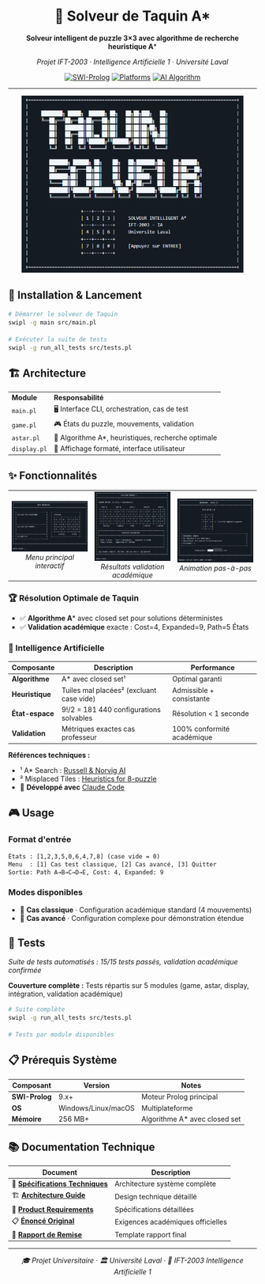 <div align="center">

# 🧩 Solveur de Taquin A*

**Solveur intelligent de puzzle 3×3 avec algorithme de recherche heuristique A***

*Projet IFT-2003 · Intelligence Artificielle 1 · Université Laval*

[![SWI-Prolog](https://img.shields.io/badge/SWI--Prolog-9.x+-blue?style=flat-square)](https://www.swi-prolog.org/)
[![Platforms](https://img.shields.io/badge/Platform-Windows%20%7C%20Linux%20%7C%20macOS-lightgrey?style=flat-square)]()
[![AI Algorithm](https://img.shields.io/badge/AI-A*%20Search%20%7C%20Misplaced%20Tiles-green?style=flat-square)]()


</div>

---

<div align="center">
<img src="archive/ecran_accueil_fr.png" alt="Écran d'accueil Solveur Taquin" width="450">
</div>

## 🚀 Installation & Lancement

```bash
# Démarrer le solveur de Taquin
swipl -g main src/main.pl

# Exécuter la suite de tests
swipl -g run_all_tests src/tests.pl
```

## 🏗️ Architecture

<table>
<tr><td><strong>Module</strong></td><td><strong>Responsabilité</strong></td></tr>
<tr><td><code>main.pl</code></td><td>🖥️ Interface CLI, orchestration, cas de test</td></tr>
<tr><td><code>game.pl</code></td><td>🎮 États du puzzle, mouvements, validation</td></tr>
<tr><td><code>astar.pl</code></td><td>🧠 Algorithme A*, heuristiques, recherche optimale</td></tr>
<tr><td><code>display.pl</code></td><td>🎨 Affichage formaté, interface utilisateur</td></tr>
</table>


## ✨ Fonctionnalités

<table>
<tr>
<td width="33%" align="center">
  <img src="archive/menu_principal.png" alt="Menu principal" width="700">
  <br><em>Menu principal interactif</em>
</td>
<td width="33%" align="center">
  <img src="archive/resultats.png" alt="Résultats de résolution" width="700">
  <br><em>Résultats validation académique</em>
</td>
<td width="33%" align="center">
  <img src="archive/animation_resultats.png" alt="Animation étapes" width="700">
  <br><em>Animation pas-à-pas</em>
</td>
</tr>
</table>

### 🏆 Résolution Optimale de Taquin
- ✅ **Algorithme A*** avec closed set pour solutions déterministes
- ✅ **Validation académique** exacte : Cost=4, Expanded=9, Path=5 États

### 🤖 Intelligence Artificielle

| Composante | Description | Performance |
|------------|-------------|-------------|
| **Algorithme** | A* avec closed set¹ | Optimal garanti |
| **Heuristique** | Tuiles mal placées² (excluant case vide) | Admissible + consistante |
| **État-espace** | 9!/2 = 181 440 configurations solvables | Résolution < 1 seconde |
| **Validation** | Métriques exactes cas professeur | 100% conformité académique |

**Références techniques :**
- ¹ A* Search : [Russell & Norvig AI](https://aima.cs.berkeley.edu/)
- ² Misplaced Tiles : [Heuristics for 8-puzzle](https://algorithmsinsight.wordpress.com/)
- 🤖 **Développé avec** [Claude Code](https://claude.ai/code)

## 🎮 Usage

### Format d'entrée
```
États : [1,2,3,5,0,6,4,7,8] (case vide = 0)
Menu  : [1] Cas test classique, [2] Cas avancé, [3] Quitter
Sortie: Path A→B→C→D→E, Cost: 4, Expanded: 9
```

### Modes disponibles
- 🎯 **Cas classique** · Configuration académique standard (4 mouvements)
- 🚀 **Cas avancé** · Configuration complexe pour démonstration étendue

## 🧪 Tests

*Suite de tests automatisés : 15/15 tests passés, validation académique confirmée*

**Couverture complète :** Tests répartis sur 5 modules (game, astar, display, intégration, validation académique)

```bash
# Suite complète
swipl -g run_all_tests src/tests.pl

# Tests par module disponibles
```

## 📋 Prérequis Système

| Composant | Version | Notes |
|-----------|---------|-------|
| **SWI-Prolog** | 9.x+ | Moteur Prolog principal |
| **OS** | Windows/Linux/macOS | Multiplateforme |
| **Mémoire** | 256 MB+ | Algorithme A* avec closed set |

## 📚 Documentation Technique

| Document | Description |
|----------|-------------|
| 📐 [**Spécifications Techniques**](docs/specifications_techniques.md) | Architecture système complète |
| 🏗️ [**Architecture Guide**](docs/architecture.md) | Design technique détaillé |
| 📄 [**Product Requirements**](docs/prd.md) | Spécifications détaillées |
| 📋 [**Énoncé Original**](archive/TP1_Enonce_Reformule.md) | Exigences académiques officielles |
| 📝 [**Rapport de Remise**](docs/rapport_tp1_template.md) | Template rapport final |

---

<div align="center">

*🎓 Projet Universitaire · 🏛️ Université Laval · 🤖 IFT-2003 Intelligence Artificielle 1*

</div>